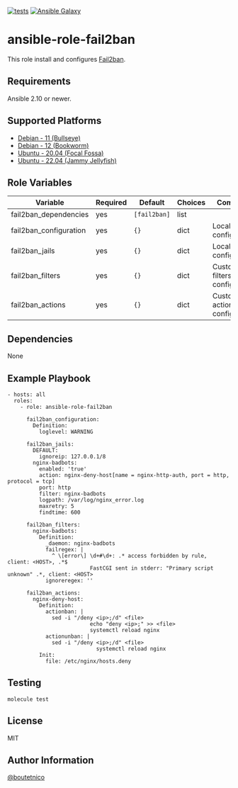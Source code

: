 [![tests](https://github.com/boutetnico/ansible-role-fail2ban/workflows/Test%20ansible%20role/badge.svg)](https://github.com/boutetnico/ansible-role-fail2ban/actions?query=workflow%3A%22Test+ansible+role%22)
[![Ansible Galaxy](https://img.shields.io/badge/galaxy-boutetnico.fail2ban-blue.svg)](https://galaxy.ansible.com/boutetnico/fail2ban)

ansible-role-fail2ban
=====================

This role install and configures [Fail2ban](https://www.fail2ban.org/wiki/index.php/MANUAL_0_8).

Requirements
------------

Ansible 2.10 or newer.

Supported Platforms
-------------------

- [Debian - 11 (Bullseye)](https://wiki.debian.org/DebianBullseye)
- [Debian - 12 (Bookworm)](https://wiki.debian.org/DebianBookworm)
- [Ubuntu - 20.04 (Focal Fossa)](http://releases.ubuntu.com/20.04/)
- [Ubuntu - 22.04 (Jammy Jellyfish)](http://releases.ubuntu.com/22.04/)

Role Variables
--------------

| Variable                | Required | Default               | Choices   | Comments                                       |
|-------------------------|----------|-----------------------|-----------|------------------------------------------------|
| fail2ban_dependencies   | yes      | `[fail2ban]`          | list      |                                                |
| fail2ban_configuration  | yes      | `{}`                  | dict      | Local main configuration.                      |
| fail2ban_jails          | yes      | `{}`                  | dict      | Local jail configuration.                      |
| fail2ban_filters        | yes      | `{}`                  | dict      | Custom filters configuration.                  |
| fail2ban_actions        | yes      | `{}`                  | dict      | Custom actions configuration.                  |

Dependencies
------------

None

Example Playbook
----------------

    - hosts: all
      roles:
        - role: ansible-role-fail2ban

          fail2ban_configuration:
            Definition:
              loglevel: WARNING

          fail2ban_jails:
            DEFAULT:
              ignoreip: 127.0.0.1/8
            nginx-badbots:
              enabled: 'true'
              action: nginx-deny-host[name = nginx-http-auth, port = http, protocol = tcp]
              port: http
              filter: nginx-badbots
              logpath: /var/log/nginx_error.log
              maxretry: 5
              findtime: 600

          fail2ban_filters:
            nginx-badbots:
              Definition:
                _daemon: nginx-badbots
                failregex: |
                  ^ \[error\] \d+#\d+: .* access forbidden by rule, client: <HOST>, .*$
                              FastCGI sent in stderr: "Primary script unknown" .*, client: <HOST>
                ignoreregex: ''

          fail2ban_actions:
            nginx-deny-host:
              Definition:
                actionban: |
                  sed -i "/deny <ip>;/d" <file>
                              echo "deny <ip>;" >> <file>
                              systemctl reload nginx
                actionunban: |
                  sed -i "/deny <ip>;/d" <file>
                                systemctl reload nginx
              Init:
                file: /etc/nginx/hosts.deny

Testing
-------

    molecule test

License
-------

MIT

Author Information
------------------

[@boutetnico](https://github.com/boutetnico)
